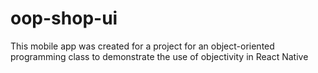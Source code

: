 # oop-shop-ui

This mobile app was created for a project for an object-oriented programming class to demonstrate the use of objectivity in React Native
